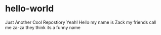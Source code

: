 # hello-world
Just Another Cool Repostiory Yeah!
Hello my name is Zack my friends call me za-za they think its a funny name
